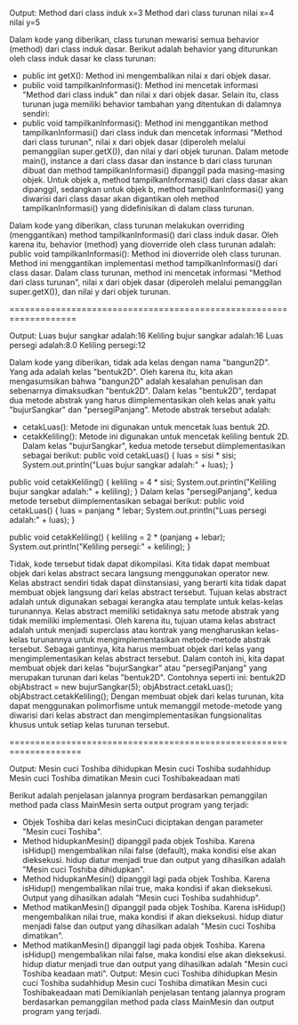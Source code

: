 Output:
Method dari class induk
x=3
Method dari class turunan
nilai x=4
nilai y=5

Dalam kode yang diberikan, class turunan mewarisi semua behavior (method) dari class induk dasar. Berikut adalah behavior yang diturunkan oleh class induk dasar ke class turunan:
- public int getX(): Method ini mengembalikan nilai x dari objek dasar.
- public void tampilkanInformasi(): Method ini mencetak informasi "Method dari class induk" dan nilai x dari objek dasar.
Selain itu, class turunan juga memiliki behavior tambahan yang ditentukan di dalamnya sendiri:
- public void tampilkanInformasi(): Method ini menggantikan method tampilkanInformasi() dari class induk dan mencetak informasi "Method dari class turunan", nilai x dari objek dasar (diperoleh melalui pemanggilan super.getX()), dan nilai y dari objek turunan.
Dalam metode main(), instance a dari class dasar dan instance b dari class turunan dibuat dan method tampilkanInformasi() dipanggil pada masing-masing objek. Untuk objek a, method tampilkanInformasi() dari class dasar akan dipanggil, sedangkan untuk objek b, method tampilkanInformasi() yang diwarisi dari class dasar akan digantikan oleh method tampilkanInformasi() yang didefinisikan di dalam class turunan.

Dalam kode yang diberikan, class turunan melakukan overriding (menggantikan) method tampilkanInformasi() dari class induk dasar. Oleh karena itu, behavior (method) yang dioverride oleh class turunan adalah:
public void tampilkanInformasi(): Method ini dioverride oleh class turunan. Method ini menggantikan implementasi method tampilkanInformasi() dari class dasar. Dalam class turunan, method ini mencetak informasi "Method dari class turunan", nilai x dari objek dasar (diperoleh melalui pemanggilan super.getX()), dan nilai y dari objek turunan.

===================================================================

Output:
Luas bujur sangkar adalah:16
Keliling bujur sangkar adalah:16
Luas persegi adalah:8.0
Keliling persegi:12

Dalam kode yang diberikan, tidak ada kelas dengan nama "bangun2D". Yang ada adalah kelas "bentuk2D". Oleh karena itu, kita akan mengasumsikan bahwa "bangun2D" adalah kesalahan penulisan dan sebenarnya dimaksudkan "bentuk2D".
Dalam kelas "bentuk2D", terdapat dua metode abstrak yang harus diimplementasikan oleh kelas anak yaitu "bujurSangkar" dan "persegiPanjang". Metode abstrak tersebut adalah:
- cetakLuas(): Metode ini digunakan untuk mencetak luas bentuk 2D.
- cetakKeliling(): Metode ini digunakan untuk mencetak keliling bentuk 2D.
Dalam kelas "bujurSangkar", kedua metode tersebut diimplementasikan sebagai berikut:
public void cetakLuas() {
    luas = sisi * sisi;
    System.out.println("Luas bujur sangkar adalah:" + luas);
}

public void cetakKeliling() {
    keliling = 4 * sisi;
    System.out.println("Keliling bujur sangkar adalah:" + keliling);
}
Dalam kelas "persegiPanjang", kedua metode tersebut diimplementasikan sebagai berikut:
public void cetakLuas() {
    luas = panjang * lebar;
    System.out.println("Luas persegi adalah:" + luas);
}

public void cetakKeliling() {
    keliling = 2 * (panjang + lebar);
    System.out.println("Keliling persegi:" + keliling);
}

Tidak, kode tersebut tidak dapat dikompilasi. Kita tidak dapat membuat objek dari kelas abstract secara langsung menggunakan operator new.
Kelas abstract sendiri tidak dapat diinstansiasi, yang berarti kita tidak dapat membuat objek langsung dari kelas abstract tersebut. Tujuan kelas abstract adalah untuk digunakan sebagai kerangka atau template untuk kelas-kelas turunannya.
Kelas abstract memiliki setidaknya satu metode abstrak yang tidak memiliki implementasi. Oleh karena itu, tujuan utama kelas abstract adalah untuk menjadi superclass atau kontrak yang mengharuskan kelas-kelas turunannya untuk mengimplementasikan metode-metode abstrak tersebut.
Sebagai gantinya, kita harus membuat objek dari kelas yang mengimplementasikan kelas abstract tersebut. Dalam contoh ini, kita dapat membuat objek dari kelas "bujurSangkar" atau "persegiPanjang" yang merupakan turunan dari kelas "bentuk2D". Contohnya seperti ini:
bentuk2D objAbstract = new bujurSangkar(5);
objAbstract.cetakLuas();
objAbstract.cetakKeliling();
Dengan membuat objek dari kelas turunan, kita dapat menggunakan polimorfisme untuk memanggil metode-metode yang diwarisi dari kelas abstract dan mengimplementasikan fungsionalitas khusus untuk setiap kelas turunan tersebut.

====================================================================

Output:
Mesin cuci Toshiba dihidupkan
Mesin cuci Toshiba sudahhidup
Mesin cuci Toshiba dimatikan
Mesin cuci Toshibakeadaan mati

Berikut adalah penjelasan jalannya program berdasarkan pemanggilan method pada class MainMesin serta output program yang terjadi:
- Objek Toshiba dari kelas mesinCuci diciptakan dengan parameter "Mesin cuci Toshiba".
- Method hidupkanMesin() dipanggil pada objek Toshiba. Karena isHidup() mengembalikan nilai false (default), maka kondisi else akan dieksekusi. hidup diatur menjadi true dan output yang dihasilkan adalah "Mesin cuci Toshiba dihidupkan".
- Method hidupkanMesin() dipanggil lagi pada objek Toshiba. Karena isHidup() mengembalikan nilai true, maka kondisi if akan dieksekusi. Output yang dihasilkan adalah "Mesin cuci Toshiba sudahhidup".
- Method matikanMesin() dipanggil pada objek Toshiba. Karena isHidup() mengembalikan nilai true, maka kondisi if akan dieksekusi. hidup diatur menjadi false dan output yang dihasilkan adalah "Mesin cuci Toshiba dimatikan".
- Method matikanMesin() dipanggil lagi pada objek Toshiba. Karena isHidup() mengembalikan nilai false, maka kondisi else akan dieksekusi. hidup diatur menjadi true dan output yang dihasilkan adalah "Mesin cuci Toshiba keadaan mati".
Output:
Mesin cuci Toshiba dihidupkan
Mesin cuci Toshiba sudahhidup
Mesin cuci Toshiba dimatikan
Mesin cuci Toshibakeadaan mati
Demikianlah penjelasan tentang jalannya program berdasarkan pemanggilan method pada class MainMesin dan output program yang terjadi.